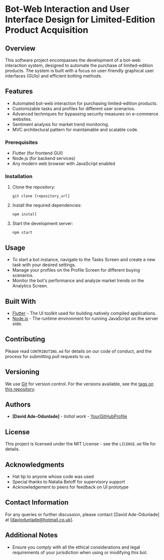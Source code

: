 
# Bot-Web Interaction and User Interface Design for Limited-Edition Product Acquisition

## Overview
This software project encompasses the development of a bot-web interaction system, designed to automate the purchase of limited-edition products. The system is built with a focus on user-friendly graphical user interfaces (GUIs) and efficient botting methods.

## Features
- Automated bot-web interaction for purchasing limited-edition products.
- Customizable tasks and profiles for different user scenarios.
- Advanced techniques for bypassing security measures on e-commerce websites.
- Sentiment analysis for market trend monitoring.
- MVC architectural pattern for maintainable and scalable code.

### Prerequisites
- Flutter (for frontend GUI)
- Node.js (for backend services)
- Any modern web browser with JavaScript enabled

### Installation
1. Clone the repository:
   ```shell
   git clone [repository_url]
   ```
2. Install the required dependencies:
   ```shell
   npm install
   ```
3. Start the development server:
   ```shell
   npm start
   ```

## Usage
- To start a bot instance, navigate to the Tasks Screen and create a new task with your desired settings.
- Manage your profiles on the Profile Screen for different buying scenarios.
- Monitor the bot's performance and analyze market trends on the Analytics Screen.

## Built With
- [Flutter](https://flutter.dev/) - The UI toolkit used for building natively compiled applications.
- [Node.js](https://nodejs.org/) - The runtime environment for running JavaScript on the server side.

## Contributing
Please read `CONTRIBUTING.md` for details on our code of conduct, and the process for submitting pull requests to us.

## Versioning
We use [Git](https://git-scm.com/) for version control. For the versions available, see the [tags on this repository](https://github.com/your-repo-here/tags).

## Authors
- **[David Ade-Odunlade]** - *Initial work* - [YourGitHubProfile](https://github.com/YourProfile)

## License
This project is licensed under the MIT License - see the `LICENSE.md` file for details.

## Acknowledgments
- Hat tip to anyone whose code was used
- Special thanks to Natalia Beloff for supervisory support
- Acknowledgement to peers for feedback on UI prototype

## Contact Information
For any queries or further discussion, please contact [David Ade-Odunlade] at [daviodunlade@hotmail.co.uk].

## Additional Notes
- Ensure you comply with all the ethical considerations and legal requirements of your jurisdiction when using or modifying this bot.
